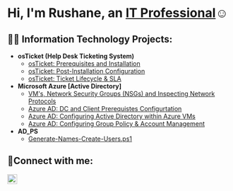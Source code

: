 <h1>Hi, I'm Rushane, an <a href="https://www.linkedin.com/in/rushane-townsend-716a491a9/">IT Professional</a>☺</h1>

<h2>👨‍💻 Information Technology Projects:</h2>

- <b>osTicket (Help Desk Ticketing System)</b>
  - [osTicket: Prerequisites and Installation](https://github.com/Cyber-Haze/osticket-prereqs)
  - [osTicket: Post-Installation Configuration](https://github.com/Cyber-Haze/post-install-config)
  - [osTicket: Ticket Lifecycle & SLA](https://github.com/Cyber-Haze/ticket-lifecycle)
- <b>Microsoft Azure [Active Directory] </b>
  - [VM's, Network Security Groups (NSGs) and Inspecting Network Protocols](https://github.com/Cyber-Haze/Azure-VM-Creation-and-Network-Protocols)
  - [Azure AD: DC and Client Prerequistes Configurtation](https://github.com/Cyber-Haze/Azure-AD-DC-and-Client-VM-s-Configuration)
  - [Azure AD: Configuring Active Directory within Azure VMs](https://github.com/Cyber-Haze/configure-ad)
  - [Azure AD: Configuring Group Policy & Account Management ](https://github.com/Cyber-Haze/Configuring-Group-Policy-Unlocking-Accounts-Resetting-Passwords-Azure)
- <b>AD_PS</b>    
  - [Generate-Names-Create-Users.ps1](https://github.com/Cyber-Haze/Generate_Names_Create_Users.ps1/blob/main/Generate-Names-Create-Users.ps1)
    
    

<h2>🤳Connect with me:</h2>

[<img align="left" alt="Rushane | LinkedIn" width="22px" src="https://cdn.jsdelivr.net/npm/simple-icons@v3/icons/linkedin.svg" />][linkedin]


[linkedin]: https://www.linkedin.com/in/rushane-townsend-716a491a9/
